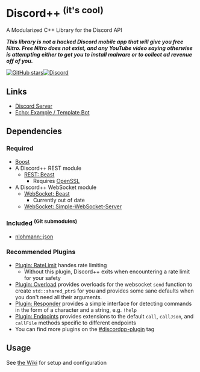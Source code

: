 # Discord++ <sup>(it's cool)</sup>
A Modularized C++ Library for the Discord API

***This library is not a hacked Discord mobile app that will give you free Nitro. Free Nitro does not exist, and any YouTube video saying otherwise is attempting either to get you to install malware or to collect ad revenue off of you.***

[![GitHub stars](https://img.shields.io/github/stars/DiscordPP/discordpp?style=for-the-badge)](https://github.com/DiscordPP/discordpp/stargazers)[![Discord](https://img.shields.io/discord/164234463247597568?color=%237289DA&label=Discord&style=for-the-badge)](https://discord.gg/VHAyrvspCx)

## Links
* [Discord Server](https://discord.gg/VHAyrvspCx)
* [Echo: Example / Template Bot](https://github.com/DiscordPP/echo-bot)

## Dependencies

### Required
* [Boost](http://www.boost.org/)
* A Discord++ REST module
   * [REST: Beast](https://github.com/DiscordPP/rest-beast/)
      * Requires [OpenSSL](https://www.openssl.org/)
* A Discord++ WebSocket module
   * [WebSocket: Beast](https://github.com/DiscordPP/websocket-beast)
      * Currently out of date
   * [WebSocket: Simple-WebSocket-Server](https://github.com/DiscordPP/websocket-simpleweb)

### Included <sup>(Git submodules)</sup>
* [nlohmann::json](https://github.com/nlohmann/json)

### Recommended Plugins
* [Plugin: RateLimit](https://github.com/DiscordPP/plugin-ratelimit) handes rate limiting
   * Without this plugin, Discord++ exits when encountering a rate limit for your safety
* [Plugin: Overload](https://github.com/DiscordPP/plugin-overload) provides overloads for the websocket  `send` function to create `std::shared_ptr`s for you and provides some sane defaults when you don't need all their arguments.
* [Plugin: Responder](https://github.com/DiscordPP/plugin-responder) provides a simple interface for detecting commands in the form of a character and a string, e.g. `!help`
* [Plugin: Endpoints](https://github.com/DiscordPP/plugin-endpoints) provides extensions to the default `call`, `callJson`, and `callFile` methods specific to different endpoints
* You can find more plugins on the [#discordpp-plugin](https://github.com/topics/discordpp-plugin) tag

## Usage

See [the Wiki](https://github.com/DiscordPP/discordpp/wiki) for setup and configuration
